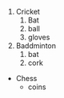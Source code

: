 1. Cricket
   1.  Bat
   2.  ball
   3.  gloves
2.  Baddminton
    1.  bat
    2.  cork
  
* Chess
  * coins
  
